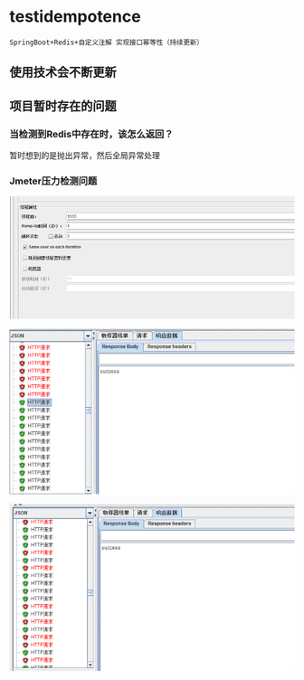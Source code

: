 # testidempotence
`SpringBoot+Redis+自定义注解 实现接口幂等性（持续更新）`

## 使用技术会不断更新



## 项目暂时存在的问题



### 当检测到Redis中存在时，该怎么返回？

暂时想到的是抛出异常，然后全局异常处理

### Jmeter压力检测问题

![Jmeter3.png](images/Jmeter3.png)

![Jmeter1.png](images/Jmeter1.png)

![Jmeter2.png](images/Jmeter2.png)